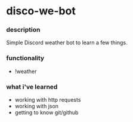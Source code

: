 # disco-we-bot

### description

Simple Discord weather bot to learn a few things.

### functionality

* !weather

### what i've learned

* working with http requests
* working with json
* getting to know git/github
